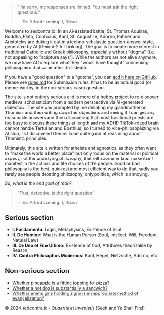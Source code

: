 
> "I'm sorry, my responses are limited. You must ask the right questions."
>
> — Dr. Alfred Lanning: I, Robot

Welcome to sedcontra.io: In an AI-assisted battle, St. Thomas Aquinas, Buddha, Plato, Confucius, Kant, 
St. Augustine, Adorno, Rahner and Aristoteles are duking it out in a techno-scholastic question-answer 
style, generated by AI (Gemini-2.5 Thinking). The goal is to create more interest in traditional Catholic 
and Greek philosophy, especially without "dogma" (i.e. not appealing to "scripture says"). 
While the authors are not alive anymore, we now have AI to explore what they "would have thought" concerning 
philosophers that came after their death. 

If you have a "good question" or a "gotcha", you can [add it here on GitHub](https://github.com/fschutt/sedcontra.io/issues).
Please see [rules.md]() for Submission rules. It has to be an actual good (or meme-worthy, in the non-serious
case) question.

The site is not entirely serious and is more of a hobby project to re-discover medieval scholasticism 
from a modern perspective via AI-generated dialectics. The site was prompted by me debating my grandmother 
on Thomism and then writing down her objections and seeing if I can get any reasonable answers and then
discovering that most traditional priests are too busy to discuss these things at length and my ADHD 
TikTok-rotted brain cannot handle Tertullian and Boethius, so I turned to vibe-philosophizing via AI slop,
as I discovered Gemini to be quite good at reasoning about Thomistic principles.

Ultimately, this site is written for atheists and agnostics, as they often want to "make the world 
a better place" but only focus on the material or political aspect, not the underlying philosophy, 
that will sooner or later make itself manifest in the actions and life choices of the people. Good or bad
philosophy is the best, quickest and most efficient way to do that, sadly you rarely see people 
debating philosophy, only politics, which is annoying.

_So, what is the end goal of man?_

> "That, detective, is the right question."
>
> — Dr. Alfred Lanning: I, Robot

## Serious section

*   **I. Fundamenta:** Logic, Metaphysics, Existence of Soul
*   **II. De Homine:** What is the Human Person (Soul, Intellect, Will, Freedom, Natural Law)
*   **III. De Deo et Fine Ultimo:** Existence of God, Attributes theorizable by Reason
*   **IV. Contra Philosophos Modernos:** Kant, Hegel, Nietzsche, Adorno, etc.

## Non-serious section

* [Whether pineapple is a fitting topping for pizza?](/pineapple)
* [Whether a hot dog is substantially a sandwich?](/hotdog)
* [Whether anime girls holding signs is an appropriate method of evangelization?](/anime)

© 2024 sedcontra.io - _Quaerite et Invenietis_ (Seek and Ye Shall Find)
